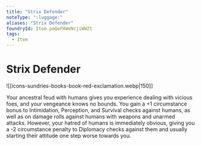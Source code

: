 ```yaml
---
title: "Strix Defender"
noteType: ":luggage:"
aliases: "Strix Defender"
foundryId: Item.pmQePAWeNcjiWWZt
tags:
  - Item
---
```


# Strix Defender
![[icons-sundries-books-book-red-exclamation.webp|150]]

Your ancestral feud with humans gives you experience dealing with vicious foes, and your vengeance knows no bounds. You gain a +1 circumstance bonus to Intimidation, Perception, and Survival checks against humans, as well as on damage rolls against humans with weapons and unarmed attacks. However, your hatred of humans is immediately obvious, giving you a -2 circumstance penalty to Diplomacy checks against them and usually starting their attitude one step worse towards you.
